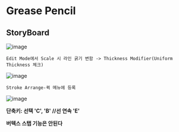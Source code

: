 Grease Pencil
==============

StoryBoard
--------------

![image](https://user-images.githubusercontent.com/30430227/165208692-2e6491eb-a466-481a-8350-ad90370e1e36.png)

``Edit Mode에서 Scale 시 라인 굵기 변함 -> Thickness Modifier(Uniform Thickness 체크)``

![image](https://user-images.githubusercontent.com/30430227/165208606-269f63c8-59d9-48ff-bde2-4218b1efe93e.png)

``Stroke Arrange-퀵 메뉴에 등록``

![image](https://user-images.githubusercontent.com/30430227/165208812-66df914c-7bdc-46fc-ac38-5a678aa76f17.png)

**단축키: 선택 'C', 'B' //선 연속 'E'**

**버텍스 스탭 기능은 안된다**
